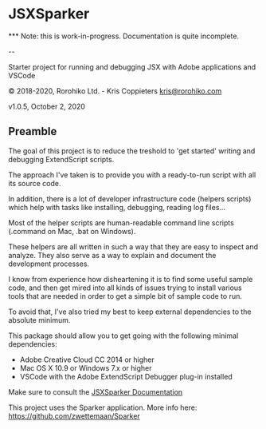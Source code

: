 # JSXSparker

  *** Note: this is work-in-progress. Documentation is quite incomplete.

--

Starter project for running and debugging JSX with Adobe applications and VSCode

© 2018-2020, Rorohiko Ltd. - Kris Coppieters
kris@rorohiko.com

v1.0.5, October 2, 2020

## Preamble

The goal of this project is to reduce the treshold to 'get started' writing
and debugging ExtendScript scripts.

The approach I've taken is to provide you with a ready-to-run script with all its 
source code.

In addition, there is a lot of developer infrastructure code (helpers scripts) which help with tasks like installing, debugging, reading log files...

Most of the helper scripts are human-readable command line scripts (.command on Mac, .bat on Windows). 

These helpers are all written in such a way that they are easy to inspect and analyze. 
They also serve as a way to explain and document the development processes.
 
I know from experience how disheartening it is to find some useful sample code, 
and then get mired into all kinds of issues trying to install various tools 
that are needed in order to get a simple bit of sample code to run.

To avoid that, I've also tried my best to keep external dependencies 
to the absolute minimum.

This package should allow you to get going with the following minimal 
dependencies:

- Adobe Creative Cloud CC 2014 or higher
- Mac OS X 10.9 or Windows 7.x or higher
- VSCode with the Adobe ExtendScript Debugger plug-in installed

Make sure to consult the [JSXSparker Documentation](https://github.com/zwettemaan/JSXSparker/wiki/JSXSparker-Documentation)

This project uses the Sparker application. More info here: https://github.com/zwettemaan/Sparker
